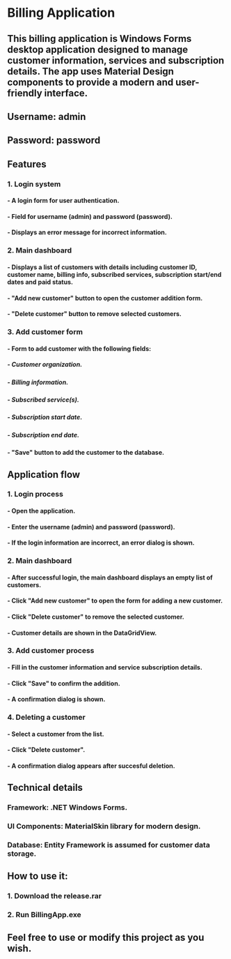 # Billing Application

## This billing application is Windows Forms desktop application designed to manage customer information, services and subscription details. The app uses Material Design components to provide a modern and user-friendly interface.
## Username: admin
## Password: password


## Features

### 1. Login system
#### - A login form for user authentication.
#### - Field for username (admin) and password (password).
#### - Displays an error message for incorrect information.

### 2. Main dashboard
#### - Displays a list of customers with details including customer ID, customer name, billing info, subscribed services, subscription start/end dates and paid status.
#### - "Add new customer" button to open the customer addition form.
#### - "Delete customer" button to remove selected customers.

### 3. Add customer form
#### - Form to add customer with the following fields:
##### - Customer organization.
##### - Billing information.
##### - Subscribed service(s).
##### - Subscription start date.
##### - Subscription end date.
#### - "Save" button to add the customer to the database.


## Application flow

### 1. Login process
#### - Open the application.
#### - Enter the username (admin) and password (password).
#### - If the login information are incorrect, an error dialog is shown.

### 2. Main dashboard
#### - After successful login, the main dashboard displays an empty list of customers.
#### - Click "Add new customer" to open the form for adding a new customer.
#### - Click "Delete customer" to remove the selected customer.
#### - Customer details are shown in the DataGridView.

### 3. Add customer process
#### - Fill in the customer information and service subscription details.
#### - Click "Save" to confirm the addition.
#### - A confirmation dialog is shown.

### 4. Deleting a customer
#### - Select a customer from the list.
#### - Click "Delete customer".
#### - A confirmation dialog appears after succesful deletion.


## Technical details

### Framework: .NET Windows Forms.
### UI Components: MaterialSkin library for modern design.
### Database: Entity Framework is assumed for customer data storage.


## How to use it:

### 1. Download the release.rar
### 2. Run BillingApp.exe

## Feel free to use or modify this project as you wish. 



